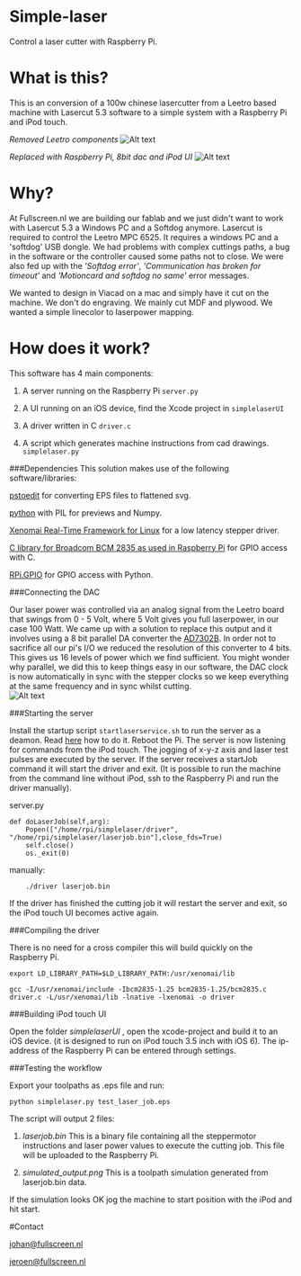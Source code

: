 Simple-laser
============

Control a laser cutter with Raspberry Pi.

What is this?
=============
This is an conversion of a 100w chinese lasercutter from a Leetro based machine with Lasercut 5.3 software to a simple system with a Raspberry Pi and iPod touch.

*Removed Leetro components*
![Alt text](https://raw.github.com/fullscreennl/simple-laser/master/images/leetro.jpg "removed leetro parts.")

*Replaced with Raspberry Pi, 8bit dac and iPod UI*
![Alt text](https://raw.github.com/fullscreennl/simple-laser/master/images/ipod_controls.jpg "iPod controls and rasberryPi with dac.")

Why?
====
At Fullscreen.nl we are building our fablab and we just didn't want to work with Lasercut 5.3 a Windows PC and a Softdog anymore. Lasercut is required to control the Leetro MPC 6525. It requires a windows PC and a 'softdog' USB dongle. We had problems with complex cuttings paths, a bug in the software or the controller caused some paths not to close. We were also fed up with the *'Softdog error'*, *'Communication has broken for timeout'* and *'Motioncard and softdog no same'* error messages.

We wanted to design in Viacad on a mac and simply have it cut on the machine. We don't do engraving. We mainly cut MDF and plywood. We wanted a simple linecolor to laserpower mapping.

How does it work?
=================

This software has 4 main components:

1) A server running on the Raspberry Pi `server.py`

2) A UI running on an iOS device, find the Xcode project in `simplelaserUI`

3) A driver written in C `driver.c`

4) A script which generates machine instructions from cad drawings. `simplelaser.py`

###Dependencies
This solution makes use of the following software/libraries:

[pstoedit](http://www.pstoedit.net) for converting EPS files to flattened svg.

[python](http://www.python.org) with PIL for previews and Numpy.

[Xenomai Real-Time Framework for Linux](http://www.xenomai.org) for a low latency stepper driver.

[C library for Broadcom BCM 2835 as used in Raspberry Pi](http://www.airspayce.com/mikem/bcm2835/) for GPIO access with C.

[RPi.GPIO](https://pypi.python.org/pypi/RPi.GPIO) for GPIO access with Python.

###Connecting the DAC

Our laser power was controlled via an analog signal from the Leetro board that swings from 0 - 5 Volt, where 5 Volt gives you full laserpower, in our case 100 Watt. We came up with a solution to replace this output and it involves using a 8 bit parallel DA converter the [AD7302B](http://www.analog.com/static/imported-files/data_sheets/AD7302.pdf). In order not to sacrifice all our pi's I/O we reduced the resolution of this converter to 4 bits. This gives us 16 levels of power which we find sufficient. You might wonder why parallel, we did this to keep things easy in our software, the DAC clock is now automatically in sync with the stepper clocks so we keep everything at the same frequency and in sync whilst cutting.         
![Alt text](https://raw.github.com/fullscreennl/simple-laser/master/images/dac_scheme_view.png "Wiring scheme of DAC for anolog laser power contorls.")

###Starting the server

Install the startup script `startlaserservice.sh` to run the server as a deamon.
Read [here](http://blog.scphillips.com/2013/07/getting-a-python-script-to-run-in-the-background-as-a-service-on-boot/) how to do it. Reboot the Pi.
The server is now listening for commands from the iPod touch. The jogging of x-y-z axis and laser test pulses are executed by the server. If the server receives a startJob command it will start the driver and exit. (It is possible to run the machine from the command line without iPod, ssh to the Raspberry Pi and run the driver manually).

server.py

	def doLaserJob(self,arg):
        Popen(["/home/rpi/simplelaser/driver", "/home/rpi/simplelaser/laserjob.bin"],close_fds=True)
        self.close()
        os._exit(0)
        
manually:
        
        ./driver laserjob.bin
        
        
        
If the driver has finished the cutting job it will restart the server and exit, so the iPod touch UI becomes active again.

###Compiling the driver

There is no need for a cross compiler this will build quickly on the Raspberry Pi.

	export LD_LIBRARY_PATH=$LD_LIBRARY_PATH:/usr/xenomai/lib
	
	gcc -I/usr/xenomai/include -Ibcm2835-1.25 bcm2835-1.25/bcm2835.c driver.c -L/usr/xenomai/lib -lnative -lxenomai -o driver
	
###Building iPod touch UI

Open the folder *simplelaserUI* , open the xcode-project and build it to an iOS device. (it is designed to run on iPod touch 3.5 inch with iOS 6). The ip-address of the Raspberry Pi can be entered through settings.

###Testing the workflow

Export your toolpaths as .eps file and run:

	python simplelaser.py test_laser_job.eps
	
The script will output 2 files: 

1) *laserjob.bin* This is a binary file containing all the steppermotor instructions and laser power values to execute the cutting job. This file will be uploaded to the Raspberry Pi.

2) *simulated_output.png* This is a toolpath simulation generated from laserjob.bin data.

If the simulation looks OK jog the machine to start position with the iPod and hit start.

#Contact

[johan@fullscreen.nl](johan@fullscreen.nl)

[jeroen@fullscreen.nl](jeroen@fullscreen.nl)




	
	

	









